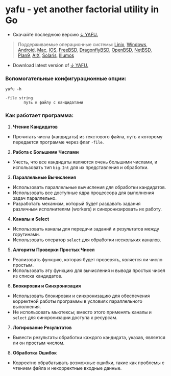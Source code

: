 # yafu - yet another factorial utility in Go

- Скачайте последнюю версию [↓ YAFU.](http://files.matveynator.ru/yafu/latest/)

> Поддерживаемые операционные системы: [Linix](http://files.matveynator.ru/yafu/latest/linux), [Windows](http://files.matveynator.ru/yafu/latest/windows), [Android](http://files.matveynator.ru/yafu/latest/android), [Mac](http://files.matveynator.ru/yafu/latest/mac), [IOS](http://files.matveynator.ru/yafu/latest/ios), [FreeBSD](http://files.matveynator.ru/yafu/latest/freebsd), [DragonflyBSD](http://files.matveynator.ru/yafu/latest/dragonfly), [OpenBSD](http://files.matveynator.ru/yafu/latest/openbsd), [NetBSD](http://files.matveynator.ru/yafu/latest/netbsd), [Plan9](http://files.matveynator.ru/yafu/latest/plan9), [AIX](http://files.matveynator.ru/yafu/latest/aix), [Solaris](http://files.matveynator.ru/yafu/latest/solaris), [Illumos](http://files.matveynator.ru/yafu/latest/illumos)

- Download latest version of [↓ YAFU.](http://files.matveynator.ru/yafu/latest/)


### Вспомогательные конфигурационные опции:

```
yafu -h

-file string
    	путь к файлу с кандидатами
```


### Как работает программа:

1. **Чтение Кандидатов**
- Прочитать числа (кандидаты) из текстового файла, путь к которому передается программе через флаг `-file`.

2. **Работа с Большими Числами**
- Учесть, что все кандидаты являются очень большими числами, и использовать тип `big.Int` для их представления и обработки.

3. **Параллельные Вычисления**
- Использовать параллельные вычисления для обработки кандидатов.
- Использовать все доступные ядра процессора для выполнения задач параллельно.
- Разработать механизм, который будет раздавать задания различным исполнителям (workers) и синхронизировать их работу.

4. **Каналы и Select**
- Использовать каналы для передачи заданий и результатов между горутинами.
- Использовать оператор `select` для обработки нескольких каналов.

5. **Алгоритм Проверки Простых Чисел**
- Реализовать функцию, которая будет проверять, является ли число простым.
- Использовать эту функцию для вычисления и вывода простых чисел из списка кандидатов.

6. **Блокировки и Синхронизация**
- Использовать блокировки и синхронизацию для обеспечения корректной работы программы в условиях параллельного выполнения.
- Не использовать мьютексы; вместо этого применять каналы и `select` для синхронизации доступа к ресурсам.

7. **Логирование Результатов**
- Вывести результаты обработки каждого кандидата, указав, является ли он простым числом.

8. **Обработка Ошибок**
- Корректно обрабатывать возможные ошибки, такие как проблемы с чтением файла и некорректные входные данные.

